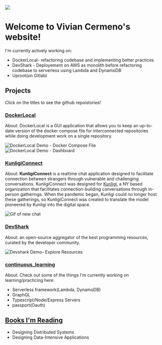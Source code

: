 ![](images/bio-photo.jpg)
# Welcome to Vivian Cermeno's website!

I'm currently actively working on:
  - DockerLocal- refactoring codebase and implementing better practices
  - DevShark - Deployement on AWS as monolith before refactoring codebase to serverless using Lambda and DynamoDB
  - Uproot(on Gitlab)


## Projects
Click on the titles to see the github repoistories!

### [DockerLocal](https://github.com/oslabs-beta/DockerLocal)
About: DockerLocal is a GUI application that allows you to keep an up-to-date version of the docker compose file for interconnected repositories while doing development work on a single repository.

![DockerLocal Demo - Docker Compose File](https://github.com/oslabs-beta/DockerLocal/demoScreenshot.png)
![DockerLocal Demo - Dashboard](https://github.com/oslabs-beta/DockerLocal/images/clone-repos.png)

### [KunligiConnect](https://github.com/KunligiOnline/kunligiconnect)
About: **KunligiConnect** is a realtime chat application designed to facilitate connection between strangers through vulnerable and challenging conversations. KunligiConnect was designed for [Kunligi](https://www.kunligi.com/), a NY based organization that facilitates connection-building conversations through in-person gatherings. When the pandemic began, Kunligi could no longer host these gatherings, so KunligiConnect was created to translate the model pioneered by Kunligi into the digital space.

![Gif of new chat](https://i.imgur.com/N36Gmc1.gif)

### [DevShark](https://github.com/vcermeno/Scratch-Project)
About:  an open-source aggregator of the best programming resources, curated by the developer community.

![Devshark Demo- Explore Resources](https://github.com/vcermeno/Scratch-Project/images/devshark-explore_resources.gif)

### [continuous_learning](https://github.com/vcermeno/continuous_learning)
About: Check out some of the things I'm currently working on learning/practicing here:

- Serverless framework(Lambda, DynamoDB)
- GraphQL
- Typescript/Node/Express Servers
- passport(Oauth)

## [Books I'm Reading](/books.md)

- Designing Distributed Systems
- Designing Data-Intensive Applications
